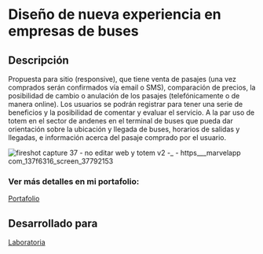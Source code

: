 # Diseño de nueva experiencia en empresas de buses
## Descripción
Propuesta para sitio (responsive), que tiene venta de pasajes (una vez comprados serán confirmados vía email o SMS), comparación de precios, la posibilidad de cambio o anulación de los pasajes (telefónicamente o de manera online). 
Los usuarios se podrán registrar para tener una serie de beneficios y la posibilidad de comentar y evaluar el servicio. 
A la par uso de totem en el sector de andenes en el terminal de buses que pueda dar orientación sobre la ubicación y llegada de buses, horarios de salidas y llegadas, e información acerca del pasaje comprado por el usuario.

![fireshot capture 37 - no editar web y totem v2 -_ - https___marvelapp com_137f6316_screen_37792153](https://user-images.githubusercontent.com/32280840/37880720-1fc5d450-3063-11e8-997c-8e137786716c.png)

### Ver más detalles en mi portafolio:
[Portafolio](https://jotavasquez.github.io/portafolio-j/)

## Desarrollado para 
[Laboratoria](http://laboratoria.la)

